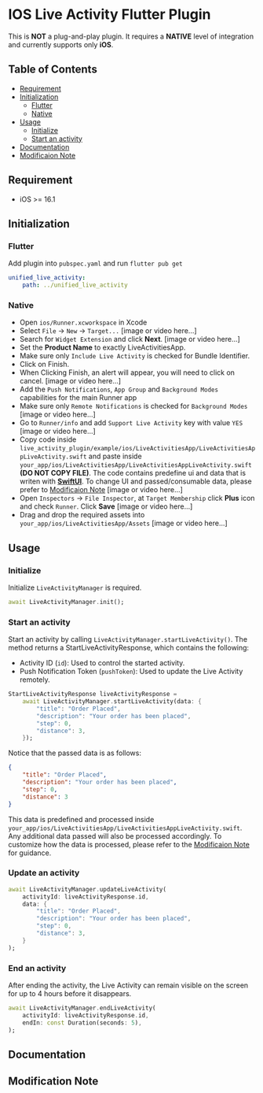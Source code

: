 # IOS Live Activity Flutter Plugin

This is **NOT** a plug-and-play plugin. It requires a **NATIVE** level of integration and currently supports only **iOS**.

## Table of Contents

- [Requirement](#requirement)
- [Initialization](#initialization)
  - [Flutter](#flutter)  
  - [Native](#native)  
- [Usage](#usage)
  - [Initialize](#initialize)
  - [Start an activity](#start-an-activity)
- [Documentation](#documentation)
- [Modificaion Note](#modification-note)

## Requirement

- iOS >= 16.1

## Initialization

### Flutter

Add plugin into `pubspec.yaml` and run `flutter pub get`

```yaml
unified_live_activity:
    path: ../unified_live_activity
```

### Native

- Open `ios/Runner.xcworkspace` in Xcode
- Select `File` -> `New` -> `Target...`
[image or video here...]
- Search for `Widget Extension` and click **Next**.
[image or video here...]
- Set the **Product Name** to exactly LiveActivitiesApp.
- Make sure only `Include Live Activity` is checked for Bundle Identifier.
- Click on Finish.
- When Clicking Finish, an alert will appear, you will need to click on cancel.
[image or video here...]
- Add the `Push Notifications`, `App Group` and `Background Modes` capabilities for the main Runner app
- Make sure only `Remote Notifications` is checked for `Background Modes`
[image or video here...]
- Go to `Runner/info` and add `Support Live Activity` key with value `YES`
[image or video here...]
- Copy code inside `live_activity_plugin/example/ios/LiveActivitiesApp/LiveActivitiesAppLiveActivity.swift` and paste inside `your_app/ios/LiveActivitiesApp/LiveActivitiesAppLiveActivity.swift` **(DO NOT COPY FILE)**. The code contains predefine ui and data that is writen with [**SwiftUI**](https://developer.apple.com/xcode/swiftui/). To change UI and passed/consumable data, please prefer to [Modificaion Note](#modification-note)
[image or video here...]
- Open `Inspectors` -> `File Inspector`, at `Target Membership` click **Plus** icon and check `Runner`. Click **Save**
[image or video here...]
- Drag and drop the required assets into `your_app/ios/LiveActivitiesApp/Assets`
[image or video here...]

## Usage

### Initialize

Initialize `LiveActivityManager` is required.

```dart
await LiveActivityManager.init();
```

### Start an activity

Start an activity by calling `LiveActivityManager.startLiveActivity()`. The method returns a StartLiveActivityResponse, which contains the following:

- Activity ID (`id`): Used to control the started activity.
- Push Notification Token (`pushToken`): Used to update the Live Activity remotely.

```dart
StartLiveActivityResponse liveActivityResponse = 
    await LiveActivityManager.startLiveActivity(data: {
        "title": "Order Placed",
        "description": "Your order has been placed",
        "step": 0,
        "distance": 3,
    });
```

Notice that the passed data is as follows:

```json
{
    "title": "Order Placed",
    "description": "Your order has been placed",
    "step": 0,
    "distance": 3
}
```

This data is predefined and processed inside `your_app/ios/LiveActivitiesApp/LiveActivitiesAppLiveActivity.swift`. Any additional data passed will also be processed accordingly. To customize how the data is processed, please refer to the [Modificaion Note](#modification-note) for guidance.

### Update an activity

```dart
await LiveActivityManager.updateLiveActivity(
    activityId: liveActivityResponse.id,
    data: {
        "title": "Order Placed",
        "description": "Your order has been placed",
        "step": 0,
        "distance": 3,
    }
);
```

### End an activity

After ending the activity, the Live Activity can remain visible on the screen for up to 4 hours before it disappears.

```dart
await LiveActivityManager.endLiveActivity(
    activityId: liveActivityResponse.id,
    endIn: const Duration(seconds: 5),
);
```

## Documentation

## Modification Note

